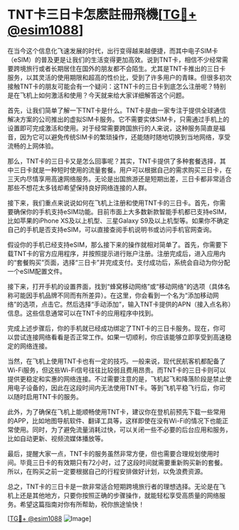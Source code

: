 # TNT卡三日卡怎麽註冊飛機[[TG💪+ @esim1088](https://t.me/s/esim1088)]

在当今这个信息化飞速发展的时代，出行变得越来越便捷，而其中电子SIM卡（eSIM）的普及更是让我们的生活变得更加高效。说到TNT卡，相信不少经常需要跨境旅行或者长期居住在国外的朋友都不会陌生。尤其是TNT卡推出的三日卡服务，以其灵活的使用期限和超高的性价比，受到了许多用户的青睐。但很多初次接触TNT卡的朋友可能会有一个疑问：这TNT卡的三日卡到底怎么注册呢？特别是在飞机上如何激活和使用？今天就来给大家详细解答这个问题。

首先，让我们简单了解一下TNT卡是什么。TNT卡是由一家专注于提供全球通信解决方案的公司推出的虚拟SIM卡服务。它不需要实体SIM卡，只需通过手机上的设置即可完成激活和使用。对于经常需要跨国旅行的人来说，这种服务简直是福音，因为它可以避免传统SIM卡的繁琐操作，还能随时随地切换到当地网络，享受流畅的上网体验。

那么，TNT卡的三日卡又是怎么回事呢？其实，TNT卡提供了多种套餐选择，其中三日卡就是一种短时使用的流量套餐。用户可以根据自己的需求购买三日卡，在三天内尽情享用高速网络服务。无论是出国旅游还是短期出差，三日卡都非常适合那些不想花太多钱却希望保持良好网络连接的人群。

接下来，我们重点来说说如何在飞机上注册和使用TNT卡的三日卡。首先，你需要确保你的手机支持eSIM功能。目前市面上大多数新款智能手机都已支持eSIM，比如苹果的iPhone XS及以上机型、三星Galaxy S9及以上机型等。如果你不确定自己的手机是否支持eSIM，可以直接查阅手机说明书或访问手机官网查询。

假设你的手机已经支持eSIM，那么接下来的操作就相对简单了。首先，你需要下载TNT卡的官方应用程序，并按照提示进行账户注册。注册完成后，进入应用内的“套餐购买”页面，选择“三日卡”并完成支付。支付成功后，系统会自动为你分配一个eSIM配置文件。

接下来，打开手机的设置界面，找到“蜂窝移动网络”或“移动网络”的选项（具体名称可能因手机品牌不同而有所差异）。在这里，你会看到一个名为“添加移动网络”的选项，点击它。然后选择“手动添加”，输入TNT卡提供的APN（接入点名称）信息。这些信息通常可以在TNT卡的应用程序中找到。

完成上述步骤后，你的手机就已经成功绑定了TNT卡的三日卡服务。现在，你可以尝试连接网络看看是否正常工作。如果一切顺利，你应该能够立即享受到高速稳定的网络连接。

当然，在飞机上使用TNT卡也有一定的技巧。一般来说，现代民航客机都配备了Wi-Fi服务，但这些Wi-Fi信号往往比较弱且费用昂贵。而TNT卡的三日卡则可以提供更稳定和实惠的网络连接。不过需要注意的是，飞机起飞和降落阶段是禁止使用电子设备的，因此在这段时间内无法使用TNT卡。等到飞机平稳飞行后，你可以随时启用TNT卡的服务。

此外，为了确保在飞机上能顺畅使用TNT卡，建议你在登机前预先下载一些常用的APP，比如地图导航软件、翻译工具等，这样即使在没有Wi-Fi的情况下也能正常使用。同时，为了避免流量消耗过快，可以关闭一些不必要的后台应用和服务，比如自动更新、视频流媒体播放等。

最后，提醒大家一点，TNT卡的服务虽然非常方便，但也需要合理规划使用时间。毕竟三日卡的有效期只有72小时，过了这段时间就需要重新购买新的套餐。所以，在购买之前一定要根据自己的行程安排做好计划，以免浪费资源。

总之，TNT卡的三日卡是一款非常适合短期跨境旅行者的理想选择。无论是在飞机上还是其他地方，只要你按照正确的步骤操作，就能轻松享受高质量的网络服务。希望这篇指南对你有所帮助，祝你旅途愉快！

[[TG💪+ @esim1088](https://t.me/s/esim1088) ![Image](https://i.postimg.cc/4NQfJmqS/Snipaste-2025-05-13-00-14-12.png)]